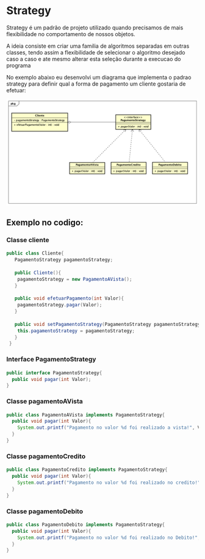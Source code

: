 <h1>Strategy</h1>

Strategy é um padrão de projeto utilizado quando precisamos de mais flexibilidade no comportamento de nossos objetos.

A ideia consiste em criar uma familia de algoritmos separadas em outras classes, tendo assim a flexibilidade de selecionar o algoritmo desejado caso a caso
e ate mesmo alterar esta seleção durante a execucao do programa

No exemplo abaixo eu desenvolvi um diagrama que implementa o padrao strategy para definir qual a forma de pagamento um cliente gostaria de efetuar:

![diagrama](./images/Strategy.png)


<h2>Exemplo no codigo: </h2>


<h3>Classe cliente </h3>

``` Java
public class Cliente{
   PagamentoStrategy pagamentoStrategy;
 
   public Cliente(){
    pagamentoStrategy = new PagamentoAVista();
   }
 
   public void efetuarPagamento(int Valor){
    pagamentoStrategy.pagar(Valor);
   }
   
   public void setPagamentoStrategy(PagamentoStrategy pagamentoStrategy) {
    this.pagamentoStrategy = pagamentoStrategy;
   }   
 }
```

<h3>Interface PagamentoStrategy </h3>

```Java
public interface PagamentoStrategy{
  public void pagar(int Valor);
}
```

<h3>Classe pagamentoAVista </h3>

```Java
public class PagamentoAVista implements PagamentoStrategy{
  public void pagar(int Valor){
    System.out.printf("Pagamento no valor %d foi realizado a vista!", Valor);
  }
}
```

<h3>Classe pagamentoCredito </h3>

```Java
public class PagamentoCredito implements PagamentoStrategy{
  public void pagar(int Valor){
    System.out.printf("Pagamento no valor %d foi realizado no credito!", Valor);
  }
}
```

<h3>Classe pagamentoDebito </h3>

```Java
public class PagamentoDebito implements PagamentoStrategy{
  public void pagar(int Valor){
    System.out.printf("Pagamento no valor %d foi realizado no Debito!", Valor);
  }
}
```
